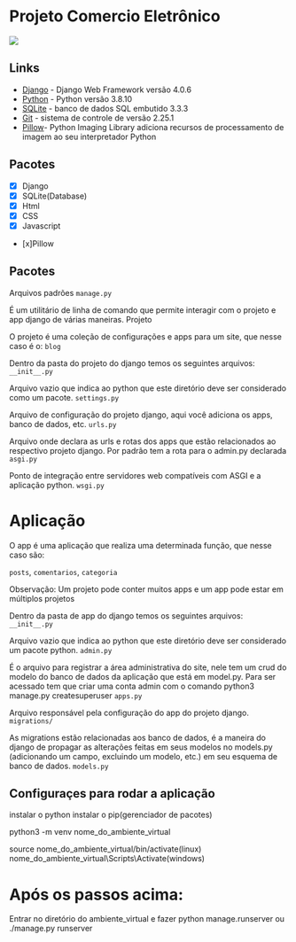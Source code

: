 # Projeto Comercio Eletrônico
 
 ![](https://i.imgur.com/RYAUU8q.png)

 
## Links 
* [Django](https://www.djangoproject.com/) - Django Web Framework versão 4.0.6
* [Python](https://www.python.org/) - Python versão 3.8.10
* [SQLite](https://www.sqlite.org/index.html) - banco de dados SQL embutido 3.3.3
* [Git](https://git-scm.com/) - sistema de controle de versão 2.25.1
* [Pillow](https://pypi.org/project/Pillow/)- Python Imaging Library adiciona recursos de processamento de imagem ao seu interpretador Python


## Pacotes
- [x] Django
- [x] SQLite(Database)
- [x] Html
- [x] CSS
- [x] Javascript
- [x]Pillow


## Pacotes

Arquivos padrões
`manage.py`

É um utilitário de linha de comando que permite interagir com o projeto e app django de várias maneiras.
Projeto

O projeto é uma coleção de configurações e apps para um site, que nesse caso é o:
`blog`

Dentro da pasta do projeto do django temos os seguintes arquivos:
`__init__.py`

Arquivo vazio que indica ao python que este diretório deve ser considerado como um pacote.
`settings.py`

Arquivo de configuração do projeto django, aqui você adiciona os apps, banco de dados, etc.
`urls.py`

Arquivo onde declara as urls e rotas dos apps que estão relacionados ao respectivo projeto django. Por padrão tem a rota para o admin.py declarada
`asgi.py`

Ponto de integração entre servidores web compatíveis com ASGI e a aplicação python.
`wsgi.py`

# Aplicação

O app é uma aplicação que realiza uma determinada função, que nesse caso são: 

`posts`, `comentarios`, `categoria`

Observação: Um projeto pode conter muitos apps e um app pode estar em múltiplos projetos

Dentro da pasta de app do django temos os seguintes arquivos:
`__init__.py` 

Arquivo vazio que indica ao python que este diretório deve ser considerado um pacote python.
`admin.py`

É o arquivo para registrar a área administrativa do site, nele tem um crud do modelo do banco de dados da aplicação que está em model.py. Para ser acessado tem que criar uma conta admin com o comando python3 manage.py createsuperuser
`apps.py`

Arquivo responsável pela configuração do app do projeto django.
`migrations/` 

As migrations estão relacionadas aos banco de dados, é a maneira do django de propagar as alterações feitas em seus modelos no models.py (adicionando um campo, excluindo um modelo, etc.) em seu esquema de banco de dados.
`models.py` 

 
## Configuraçes para rodar a aplicação

instalar o python
instalar o pip(gerenciador de pacotes)

python3 -m venv nome_do_ambiente_virtual

source nome_do_ambiente_virtual/bin/activate(linux)
nome_do_ambiente_virtual\Scripts\Activate(windows)

# Após os passos acima: 
Entrar no diretório do ambiente_virtual
e fazer python manage.runserver ou ./manage.py runserver 


